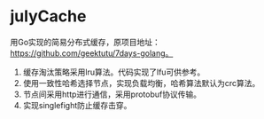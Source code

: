 # julyCache
  用Go实现的简易分布式缓存，原项目地址：https://github.com/geektutu/7days-golang。
  
  1. 缓存淘汰策略采用lru算法。代码实现了lfu可供参考。
  2. 使用一致性哈希选择节点，实现负载均衡，哈希算法默认为crc算法。
  3. 节点间采用http进行通信，采用protobuf协议传输。
  4. 实现singlefight防止缓存击穿。
